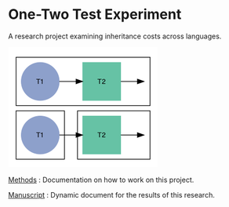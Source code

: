 # One-Two Test Experiment

A research project examining inheritance costs across languages.

![](img/one-two-test.png)

[Methods](docs/methods.md)
: Documentation on how to work on this project.

[Manuscript](docs/one-two-test.md)
: Dynamic document for the results of this research.
